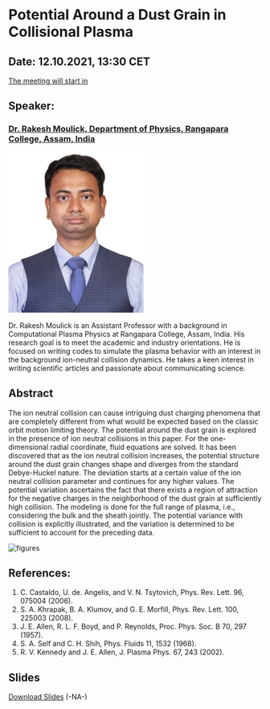 # Potential Around a Dust Grain in Collisional Plasma

## Date: 12.10.2021, 13:30 CET

<script src="https://cdn.logwork.com/widget/countdown.js"></script>
<a href="https://logwork.com/countdown-qg7e" class="countdown-timer" data-timezone="Europe/Oslo" data-date="2021-10-12 13:30">The meeting will start in</a>

## Speaker: 
### [Dr. Rakesh Moulick, Department of Physics, Rangapara College, Assam, India](http://rangaparacollege.com/index.php?home/department/physics) 

![Rakesh-Moulick](assets/images/rakesh.jpg)

Dr. Rakesh Moulick is an Assistant Professor with a background in Computational Plasma Physics at Rangapara College, Assam, India. His research goal is to meet the academic and industry orientations. He is focused on writing codes to simulate the plasma behavior with an interest in the background ion-neutral collision dynamics. He takes a keen interest in writing scientific articles and passionate about communicating science.

## Abstract
The ion neutral collision can cause intriguing dust charging phenomena that are completely different from what would be expected based on the classic orbit motion limiting theory. The potential around the dust grain is explored in the presence of ion neutral collisions in this paper. For the one-dimensional radial coordinate, fluid equations are solved. It has been discovered that as the ion neutral collision increases, the potential structure around the dust grain changes shape and diverges from the standard Debye-Huckel nature. The deviation starts at a certain value of the ion neutral collision parameter and continues for any higher values. The potential variation ascertains the fact that there exists a region of attraction for the negative charges in the neighborhood of the dust grain at sufficiently high collision. The modeling is done for the full range of plasma, i.e., considering the bulk and the sheath jointly. The potential variance with collision is explicitly illustrated, and the variation is determined to be sufficient to account for the preceding data.

<img width="623" alt="figures" src="https://user-images.githubusercontent.com/11753189/132109353-20f7baf8-1cb4-449a-84c9-ed7f33819364.png">

## References: 
1. C. Castaldo, U. de. Angelis, and V. N. Tsytovich, Phys. Rev. Lett. 96, 075004 (2006).
2. S. A. Khrapak, B. A. Klumov, and G. E. Morfill, Phys. Rev. Lett. 100, 225003 (2008).
3. J. E. Allen, R. L. F. Boyd, and P. Reynolds, Proc. Phys. Soc. B 70, 297 (1957).
4. S. A. Self and C. H. Shih, Phys. Fluids 11, 1532 (1968).
5. R. V. Kennedy and J. E. Allen, J. Plasma Phys. 67, 243 (2002).



## Slides
[Download Slides](#) (-NA-)

